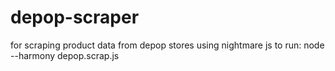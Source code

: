 # depop-scraper
for scraping product data from depop stores using nightmare js
to run: node --harmony depop.scrap.js <username>